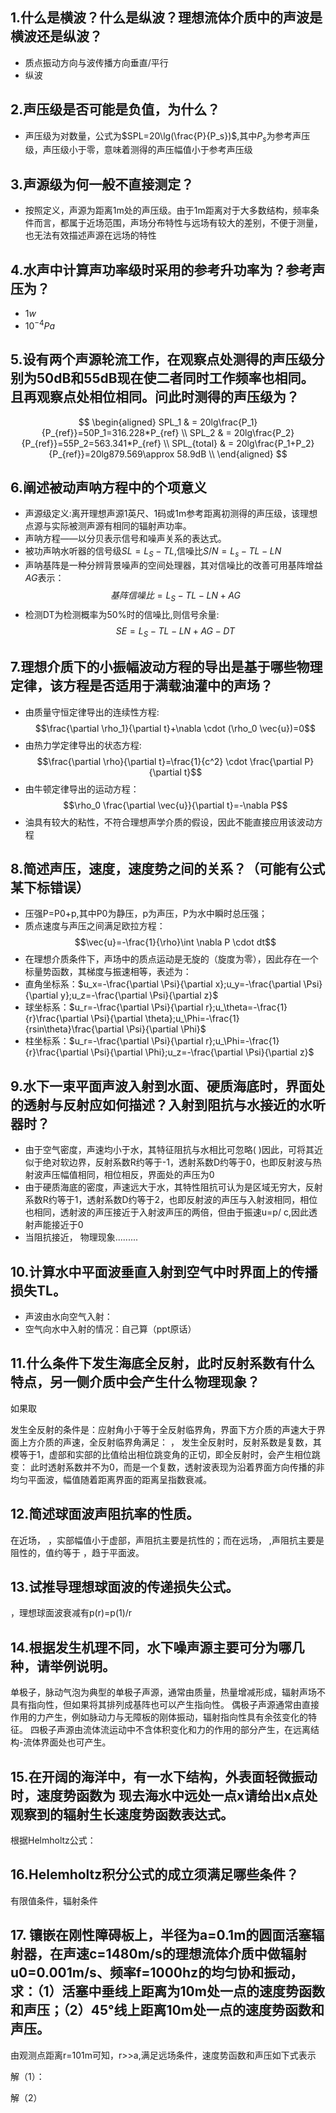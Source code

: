 ## 1.什么是横波？什么是纵波？理想流体介质中的声波是横波还是纵波？
- 质点振动方向与波传播方向垂直/平行
- 纵波

## 2.声压级是否可能是负值，为什么？
- 声压级为对数量，公式为$SPL=20\lg(\frac{P}{P_s})$,其中$P_s$为参考声压级，声压级小于零，意味着测得的声压幅值小于参考声压级

## 3.声源级为何一般不直接测定？
- 按照定义，声源为距离1m处的声压级。由于1m距离对于大多数结构，频率条件而言，都属于近场范围，声场分布特性与远场有较大的差别，不便于测量，也无法有效描述声源在远场的特性

## 4.水声中计算声功率级时采用的参考升功率为？参考声压为？
- $1w$
- $10^{-4}Pa$

## 5.设有两个声源轮流工作，在观察点处测得的声压级分别为50dB和55dB现在使二者同时工作频率也相同。且再观察点处相位相同。问此时测得的声压级为？
$$
\begin{aligned}
    SPL_1 & = 20lg\frac{P_1}{P_{ref}}=50P_1=316.228*P_{ref} \\
    SPL_2 & = 20lg\frac{P_2}{P_{ref}}=55P_2=563.341*P_{ref} \\
    SPL_{total} & = 20lg\frac{P_1+P_2}{P_{ref}}=20lg879.569\approx 58.9dB   \\
\end{aligned}
$$

## 6.阐述被动声呐方程中的个项意义
- 声源级定义:离开理想声源1英尺、1码或1m参考距离初测得的声压级，该理想点源与实际被测声源有相同的辐射声功率。
- 声呐方程——以分贝表示信号和噪声关系的表达式。
- 被功声呐水听器的信号级$SL=L_S-TL$,信噪比$S/N=L_s-TL-LN$
- 声呐基阵是一种分辨背景噪声的空间处理器，其对信噪比的改善可用基阵增益$AG$表示：
$$基阵信噪比=L_S-TL-LN+AG$$
- 检测DT为检测概率为$50\%$时的信噪比,则信号余量:
$$SE=L_S-TL-LN+AG-DT$$

## 7.理想介质下的小振幅波动方程的导出是基于哪些物理定律，该方程是否适用于满载油灌中的声场？
- 由质量守恒定律导出的连续性方程:
$$\frac{\partial \rho_1}{\partial t}+\nabla \cdot (\rho_0 \vec{u})=0$$
- 由热力学定律导出的状态方程:
$$\frac{\partial \rho}{\partial t}=\frac{1}{c^2} \cdot \frac{\partial P}{\partial t}$$
- 由牛顿定律导出的运动方程：
$$\rho_0 \frac{\partial \vec{u}}{\partial t}=-\nabla P$$
- 油具有较大的粘性，不符合理想声学介质的假设，因此不能直接应用该波动方程

## 8.简述声压，速度，速度势之间的关系？（可能有公式某下标错误）
- 压强P=P0+p,其中P0为静压，p为声压，P为水中瞬时总压强；
- 质点速度与声压之间满足欧拉方程：
$$\vec{u}=-\frac{1}{\rho}\int \nabla P \cdot dt$$
- 在理想介质条件下，声场中的质点运动是无旋的（旋度为零），因此存在一个标量势函数，其梯度与振速相等，表述为：
- 直角坐标系：$u_x=-\frac{\partial \Psi}{\partial x};u_y=-\frac{\partial \Psi}{\partial y};u_z=-\frac{\partial \Psi}{\partial z}$
- 球坐标系：$u_r=-\frac{\partial \Psi}{\partial r};u_\theta=-\frac{1}{r}\frac{\partial \Psi}{\partial \theta};u_\Phi=-\frac{1}{rsin\theta}\frac{\partial \Psi}{\partial \Phi}$
- 柱坐标系：$u_r=-\frac{\partial \Psi}{\partial r};u_\Phi=-\frac{1}{r}\frac{\partial \Psi}{\partial \Phi};u_z=-\frac{\partial \Psi}{\partial z}$

## 9.水下一束平面声波入射到水面、硬质海底时，界面处的透射与反射应如何描述？入射到阻抗与水接近的水听器时？
 
- 由于空气密度，声速均小于水，其特征阻抗与水相比可忽略( )因此，可将其近似于绝对软边界，反射系数R约等于-1，透射系数D约等于0，也即反射波与热射波声压幅值相同，相位相反，界面处的声压为0
- 由于硬质海底的密度，声速远大于水，其特性阻抗可认为是区域无穷大，反射系数R约等于1，透射系数D约等于2，也即反射波的声压与入射波相同，相位也相同，透射波的声压接近于入射波声压的两倍，但由于振速u=p/ c,因此透射声能接近于0
- 当阻抗接近， 物理现象.........

## 10.计算水中平面波垂直入射到空气中时界面上的传播损失TL。
- 声波由水向空气入射：
- 空气向水中入射的情况：自己算（ppt原话）

## 11.什么条件下发生海底全反射，此时反射系数有什么特点，另一侧介质中会产生什么物理现象？
如果取

发生全反射的条件是：应射角小于等于全反射临界角，界面下方介质的声速大于界面上方介质的声速，全反射临界角满足： ，
发生全反射时，反射系数是复数，其模等于1，虚部和实部的比值给出相位跳变角的正切，即全反射时，会产生相位跳变： 
此时透射系数并不为0，而是一个复数，透射波表现为沿着界面方向传播的非均匀平面波，幅值随着距离界面的距离呈指数衰减。

## 12.简述球面波声阻抗率的性质。
在近场， ，实部幅值小于虚部，声阻抗主要是抗性的；而在远场， ,声阻抗主要是阻性的，值约等于 ，趋于平面波。

## 13.试推导理想球面波的传递损失公式。
 ，理想球面波衰减有p(r)=p(1)/r

## 14.根据发生机理不同，水下噪声源主要可分为哪几种，请举例说明。
单极子，脉动气泡为典型的单极子声源，通常由质量，热量增减形成，辐射声场不具有指向性，但如果将其排列成基阵也可以产生指向性。
偶极子声源通常由直接作用的力产生，例如脉动力与无障板的刚体振动，辐射指向性具有余弦变化的特征。
四极子声源由流体流运动中不含体积变化和力的作用的部分产生，在远离结构-流体界面处也可产生。

## 15.在开阔的海洋中，有一水下结构，外表面轻微振动时，速度势函数为  现去海水中远处一点x请给出x点处观察到的辐射生长速度势函数表达式。
根据Helmholtz公式：

## 16.Helemholtz积分公式的成立须满足哪些条件？
有限值条件，辐射条件

## 17.	镶嵌在刚性障碍板上，半径为a=0.1m的圆面活塞辐射器，在声速c=1480m/s的理想流体介质中做辐射u0=0.001m/s、频率f=1000hz的均匀协和振动，求：（1）活塞中垂线上距离为10m处一点的速度势函数和声压；（2）45°线上距离10m处一点的速度势函数和声压。
由观测点距离r=101m可知，r>>a,满足远场条件，速度势函数和声压如下式表示
 
解（1）：
 
解（2）
 

